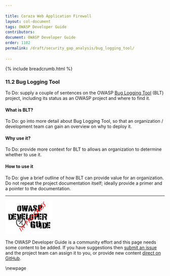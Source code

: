 ```yaml
---

title: Coraza Web Application Firewall
layout: col-document
tags: OWASP Developer Guide
contributors:
document: OWASP Developer Guide
order: 1102
permalink: /draft/security_gap_analysis/bug_logging_tool/

---
```


{% include breadcrumb.html %}

### 11.2 Bug Logging Tool

To Do: supply a couple of sentences on the OWASP [Bug Logging Tool][blt] (BLT) project,
including its status as an OWASP project and where to find it.

#### What is BLT?

To Do: go into more detail about Bug Logging Tool,
so that an organization / development team can gain an overview on why to deploy it.

#### Why use it?

To Do: provide more context for BLT to allows an organization to determine whether to use it.

#### How to use it

To Do: give a brief outline of how BLT can provide value for an organization.
Do not repeat the project documentation itself; ideally provide a primer and a pointer to the documentation.

----

![Developer Guide](../assets/images/dg_wip.png "OWASP Developer Guide")

The OWASP Developer Guide is a community effort and this page needs some content to be added.
If you have suggestions then [submit an issue][issue1102] and the project team can assign it to you,
or provide new content [direct on GitHub][edit1102].

[blt]: https://owasp.org/www-project-bug-logging-tool/
[edit1102]: https://github.com/OWASP/www-project-developer-guide/blob/main/draft/11-operation/02-coraza.md
[issue1102]: https://github.com/OWASP/www-project-developer-guide/issues/new?labels=enhancement&template=request.md&title=Update:%2011-operation/02-coraza

\newpage
